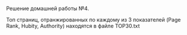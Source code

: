 Решение домашней работы №4.

Топ страниц, отранжированных по каждому из 3 показателей (Page Rank, Hubity, Authority) находятся в файле TOP30.txt